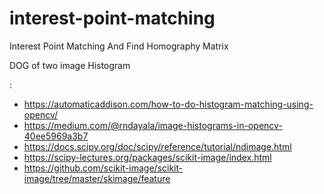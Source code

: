 # interest-point-matching
Interest Point Matching And Find Homography Matrix

DOG of two image
Histogram

: 

- https://automaticaddison.com/how-to-do-histogram-matching-using-opencv/
- https://medium.com/@rndayala/image-histograms-in-opencv-40ee5969a3b7
- https://docs.scipy.org/doc/scipy/reference/tutorial/ndimage.html
- https://scipy-lectures.org/packages/scikit-image/index.html
- https://github.com/scikit-image/scikit-image/tree/master/skimage/feature